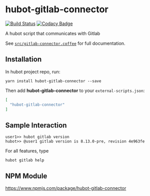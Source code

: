 # hubot-gitlab-connector

[![Build Status](https://travis-ci.org/oltruong/hubot-gitlab-connector.svg?branch=master)](https://travis-ci.org/oltruong/hubot-gitlab-connector)
[![Codacy Badge](https://api.codacy.com/project/badge/Grade/ba98acc265c64f819cd2403e32857a21)](https://www.codacy.com/app/oliv-truong/hubot-gitlab-connector?utm_source=github.com&amp;utm_medium=referral&amp;utm_content=oltruong/hubot-gitlab-connector&amp;utm_campaign=Badge_Grade)

A hubot script that communicates with Gitlab

See [`src/gitlab-connector.coffee`](src/gitlab-connector.coffee) for full documentation.

## Installation

In hubot project repo, run:

`yarn install hubot-gitlab-connector --save`

Then add **hubot-gitlab-connector** to your `external-scripts.json`:

```json
[
  "hubot-gitlab-connector"
]
```

## Sample Interaction

```
user1>> hubot gitlab version
hubot>> @user1 gitlab version is 8.13.0-pre, revision 4e963fe
```

For all features, type

```
hubot gitlab help
```

## NPM Module

https://www.npmjs.com/package/hubot-gitlab-connector
